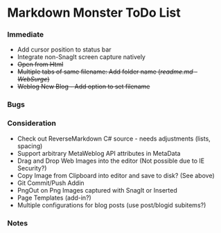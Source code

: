﻿# Markdown Monster ToDo List

### Immediate

* Add cursor position to status bar
* Integrate non-SnagIt screen capture natively
* <s>Open from Html</s>
* <s>Multiple tabs of same filename: Add folder name (*readme.md - WebSurge*)</s>
* <s>Weblog New Blog - Add option to set filename</s>

### Bugs


### Consideration
* Check out ReverseMarkdown C# source - needs adjustments (lists, spacing)
* Support arbitrary MetaWeblog API attributes in MetaData
* Drag and Drop Web Images into the editor (Not possible due to IE Security?)
* Copy Image from Clipboard into editor and save to disk? (See above)
* Git Commit/Push Addin
* PngOut on Png Images captured with SnagIt or Inserted
* Page Templates (add-in?)
* Multiple configurations for blog posts (use post/blogid subitems?)

### Notes
